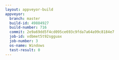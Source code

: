 ```yaml
---
layout: appveyor-build
appveyor:
  branch: master
  build-id: 49884927
  build-number: 716
  commit: 2e9a69dd5f4cd095ce693c9fda7a64a99c8184e7
  job-id: vdbmet5t92sgguax
  job-number: 3
  os-name: Windows
  test-result: 0
---
```

